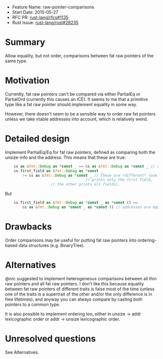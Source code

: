 - Feature Name: raw-pointer-comparisons
- Start Date: 2015-05-27
- RFC PR: [rust-lang/rfcs#1135](https://github.com/rust-lang/rfcs/pull/1135)
- Rust Issue: [rust-lang/rust#28235](https://github.com/rust-lang/rust/issues/28236)

# Summary

Allow equality, but not order, comparisons between fat raw pointers
of the same type.

# Motivation

Currently, fat raw pointers can't be compared via either PartialEq or
PartialOrd (currently this causes an ICE). It seems to me that a primitive
type like a fat raw pointer should implement equality in some way.

However, there doesn't seem to be a sensible way to order raw fat pointers
unless we take vtable addresses into account, which is relatively weird.

# Detailed design

Implement PartialEq/Eq for fat raw pointers, defined as comparing both the
unsize-info and the address. This means that these are true:

```Rust
    &s as &fmt::Debug as *const _ == &s as &fmt::Debug as *const _ // of course
    &s.first_field as &fmt::Debug as *const _
        != &s as &fmt::Debug as *const _ // these are *different* (one
	                                 // prints only the first field,
					 // the other prints all fields).
```

But
```Rust
    &s.first_field as &fmt::Debug as *const _ as *const () ==
        &s as &fmt::Debug as *const _ as *const () // addresses are equal
```

# Drawbacks

Order comparisons may be useful for putting fat raw pointers into
ordering-based data structures (e.g. BinaryTree).

# Alternatives

@nrc suggested to implement heterogeneous comparisons between all thin
raw pointers and all fat raw pointers. I don't like this because equality
between fat raw pointers of different traits is false most of the
time (unless one of the traits is a supertrait of the other and/or the
only difference is in free lifetimes), and anyway you can always compare
by casting both pointers to a common type.

It is also possible to implement ordering too, either in unsize -> addr
lexicographic order or addr -> unsize lexicographic order.

# Unresolved questions

See Alternatives.
